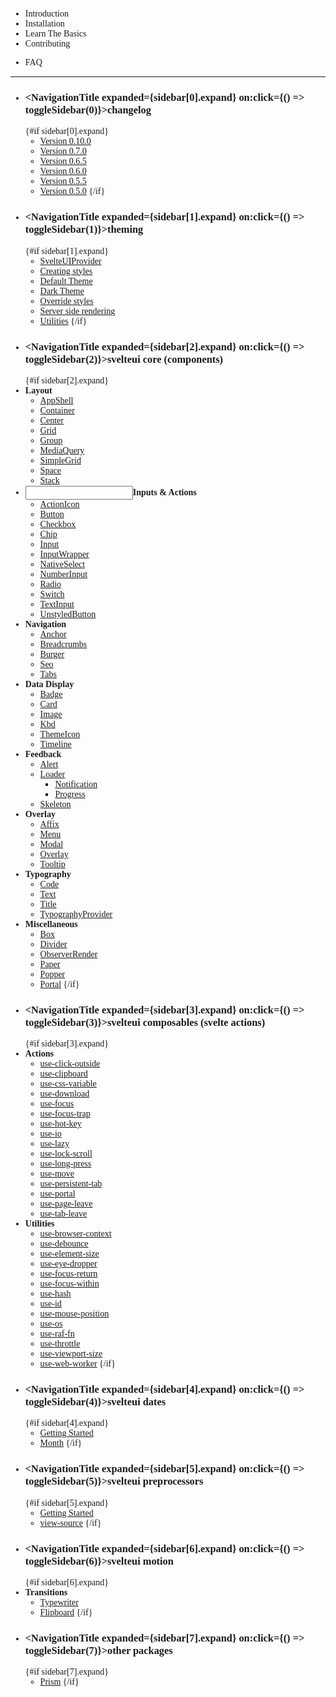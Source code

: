 <script>
  import { MainLink, Logo, ChevronDown, NavigationTitle } from "components";
  import { Space, UnstyledButton } from "@svelteuidev/core";
  import { createEventDispatcher } from 'svelte'
  import { Layout, Input, Stack, Dashboard, LetterCaseToggle, ExclamationTriangle, BoxModel } from "radix-icons-svelte";
	import { Cube, Download, GithubLogo, HamburgerMenu, QuestionMarkCircled, StarFilled, LightningBolt, Archive } from 'radix-icons-svelte';

  const dispatch = createEventDispatcher();
  const suiCollections = 'https://svelteuidev.github.io/svelteui-collections/'

  const sidebar = [
    { id: 1, expand: false },
    { id: 2, expand: false },
    { id: 3, expand: false },
    { id: 4, expand: false },
    { id: 5, expand: false },
    { id: 6, expand: false },
    { id: 7, expand: false },
    { id: 8, expand: false },
  ]

  function toggleSidebar(index) {
    sidebar[index].expand = !sidebar[index].expand;
    dispatch('toggleSidebar', { index, expand: sidebar[index].expand });
  }
</script>

- <MainLink href='introduction'><Cube slot='icon' size={20} />Introduction</MainLink>
- <MainLink color='red' href='installation'><Download slot='icon' size={20} />Installation</MainLink>
- <MainLink color='green' href='basics'><StarFilled slot='icon' size={20} />Learn The Basics</MainLink>
- <MainLink color='dark' href='contributing'><GithubLogo slot='icon' size={20} />Contributing</MainLink>
<!-- - <MainLink color={null} href={suiCollections}><Logo slot='icon' size={30} />SvelteUI Collections</MainLink> -->
- <MainLink color='indigo' href='faq'><QuestionMarkCircled slot='icon' size={20} />FAQ</MainLink>

<hr />

- ### <NavigationTitle expanded={sidebar[0].expand} on:click={() => toggleSidebar(0)}>changelog</NavigationTitle>
  {#if sidebar[0].expand}
  - [Version 0.10.0](changelog/v0-10-0)
  - [Version 0.7.0](changelog/v0-7-0)
  - [Version 0.6.5](changelog/v0-6-5)
  - [Version 0.6.0](changelog/v0-6-0)
  - [Version 0.5.5](changelog/v0-5-5)
  - [Version 0.5.0](changelog/v0-5-0)
    {/if}
- ### <NavigationTitle expanded={sidebar[1].expand} on:click={() => toggleSidebar(1)}>theming</NavigationTitle>
  {#if sidebar[1].expand}
  - [SvelteUIProvider](theming/svelteui-provider)
  - [Creating styles](theming/create-styles)
  - [Default Theme](theming/default-theme)
  - [Dark Theme](theming/dark-theme)
  - [Override styles](theming/override)
  - [Server side rendering](theming/ssr)
  - [Utilities](theming/utilities)
    {/if}
- ### <NavigationTitle expanded={sidebar[2].expand} on:click={() => toggleSidebar(2)}>svelteui core (components)</NavigationTitle>
  {#if sidebar[2].expand}
- **<Layout /><Space w="md" />Layout**
  - [AppShell](core/app-shell)
  - [Container](core/container)
  - [Center](core/center)
  - [Grid](core/grid)
  - [Group](core/group)
  - [MediaQuery](core/media-query)
  - [SimpleGrid](core/simple-grid)
  - [Space](core/space)
  - [Stack](core/stack)
- **<Input/><Space w="md" />Inputs & Actions**
  - [ActionIcon](core/action-icon)
  - [Button](core/button)
  - [Checkbox](core/checkbox)
  - [Chip](core/chip)
  - [Input](core/input)
  - [InputWrapper](core/input-wrapper)
  - [NativeSelect](core/native-select)
  - [NumberInput](core/number-input)
  - [Radio](core/radio)
  - [Switch](core/switch)
  - [TextInput](core/text-input)
  - [UnstyledButton](core/unstyled-button)
- **<HamburgerMenu/><Space w="md" />Navigation**
  - [Anchor](core/anchor)
  - [Breadcrumbs](core/breadcrumbs)
  - [Burger](core/burger)
  - [Seo](core/seo)
  - [Tabs](core/tabs)
- **<Dashboard/><Space w="md" />Data Display**
  - [Badge](core/badge)
  - [Card](core/card)
  - [Image](core/image)
  - [Kbd](core/kbd)
  - [ThemeIcon](core/theme-icon)
  - [Timeline](core/timeline)
- **<ExclamationTriangle/><Space w="md" />Feedback**
  - [Alert](core/alert)
  - [Loader](core/loader)
    - [Notification](core/notification)
    - [Progress](core/progress)
  - [Skeleton](core/skeleton)
- **<Stack/><Space w="md" />Overlay**
  - [Affix](core/affix)
  - [Menu](core/menu)
  - [Modal](core/modal)
  - [Overlay](core/overlay)
  - [Tooltip](core/tooltip)
- **<LetterCaseToggle/><Space w="md" />Typography**
  - [Code](core/code)
  - [Text](core/text)
  - [Title](core/title)
  - [TypographyProvider](core/typography-provider)
- **<BoxModel/><Space w="md" />Miscellaneous**
  - [Box](core/box)
  - [Divider](core/divider)
  - [ObserverRender](core/observer-render)
  - [Paper](core/paper)
  - [Popper](core/popper)
  - [Portal](core/portal)
    {/if}
- ### <NavigationTitle expanded={sidebar[3].expand} on:click={() => toggleSidebar(3)}>svelteui composables (svelte actions)</NavigationTitle>
  {#if sidebar[3].expand}
- **<LightningBolt/><Space w="md" />Actions**
  - [use-click-outside](composables/use-click-outside)
  - [use-clipboard](composables/use-clipboard)
  - [use-css-variable](composables/use-css-variable)
  - [use-download](composables/use-download)
  - [use-focus](composables/use-focus)
  - [use-focus-trap](composables/use-focus-trap)
  - [use-hot-key](composables/use-hot-key)
  - [use-io](composables/use-io)
  - [use-lazy](composables/use-lazy)
  - [use-lock-scroll](composables/use-lock-scroll)
  - [use-long-press](composables/use-long-press)
  - [use-move](composables/use-move)
  - [use-persistent-tab](composables/use-persistent-tab)
  - [use-portal](composables/use-portal)
  - [use-page-leave](composables/use-page-leave)
  - [use-tab-leave](composables/use-tab-leave)
- **<Archive/><Space w="md" />Utilities**
  - [use-browser-context](composables/use-browser-context)
  - [use-debounce](composables/use-debounce)
  - [use-element-size](composables/use-element-size)
  - [use-eye-dropper](composables/use-eye-dropper)
  - [use-focus-return](composables/use-focus-return)
  - [use-focus-within](composables/use-focus-within)
  - [use-hash](composables/use-hash)
  - [use-id](composables/use-id)
  - [use-mouse-position](composables/use-mouse-position)
  - [use-os](composables/use-os)
  - [use-raf-fn](composables/use-raf-fn)
  - [use-throttle](composables/use-throttle)
  - [use-viewport-size](composables/use-viewport-size)
  - [use-web-worker](composables/use-web-worker)
    {/if}
- ### <NavigationTitle expanded={sidebar[4].expand} on:click={() => toggleSidebar(4)}>svelteui dates</NavigationTitle>
  {#if sidebar[4].expand}
  - [Getting Started](dates/getting-started-dates)
  <!-- - [Calendar](dates/calendar) -->
  - [Month](dates/month)
    {/if}
- ### <NavigationTitle expanded={sidebar[5].expand} on:click={() => toggleSidebar(5)}>svelteui preprocessors</NavigationTitle>
  {#if sidebar[5].expand}
  - [Getting Started](preprocessors/getting-started-preprocessors)
  - [view-source](preprocessors/view-source)
    {/if}
- ### <NavigationTitle expanded={sidebar[6].expand} on:click={() => toggleSidebar(6)}>svelteui motion</NavigationTitle>
  {#if sidebar[6].expand}
- **Transitions**
  - [Typewriter](motion/typewriter)
  - [Flipboard](motion/flipboard)
    {/if}
- ### <NavigationTitle expanded={sidebar[7].expand} on:click={() => toggleSidebar(7)}>other packages</NavigationTitle>
  {#if sidebar[7].expand}
  - [Prism](others/prism)
    {/if}

<style>
  * {
    font-family: var(--svelteui-fonts-standard) !important;
  }
</style>
